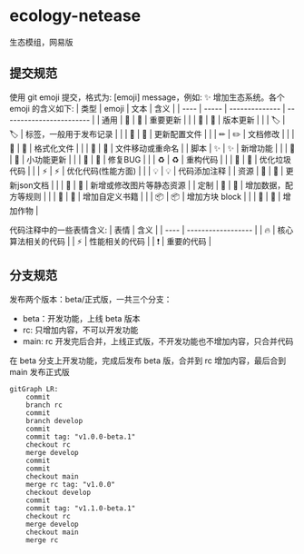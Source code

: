 # ecology-netease
生态模组，网易版

## 提交规范

使用 git emoji 提交，格式为: [emoji] message，例如: ✨ 增加生态系统。各个 emoji 的含义如下:
| 类型 | emoji | 文本           | 含义                     |
| ---- | ----- | -------------- | ------------------------ |
| 通用 | 🎉     | :tada:         | 重要更新                 |
|      | 🔖     | :bookmark:     | 版本更新                 |
|      | 🏷     | :label:        | 标签，一般用于发布记录   |
|      | 🔧     | :wrench:       | 更新配置文件             |
|      | ✏     | :pencil2:      | 文档修改                 |
|      | 🎨     | :art:          | 格式化文件               |
|      | 🚚     | :truck:        | 文件移动或重命名         |
| 脚本 | ✨     | :sparkles:     | 新增功能                 |
|      | 🚧     | :construction: | 小功能更新               |
|      | 🐛     | :bug:          | 修复BUG                  |
|      | ♻     | :recycle:      | 重构代码                 |
|      | 💩     | :poop:         | 优化垃圾代码             |
|      | ⚡     | :zap:          | 优化代码(性能方面)       |
|      | 💡     | :bulb:         | 代码添加注释             |
| 资源 | 📑     | :pencil:       | 更新json文档             |
|      | 🍱     | :bento:        | 新增或修改图片等静态资源 |
| 定制 | 📜     | :scroll:       | 增加数据，配方等规则     |
|      | 📖     | :book:         | 增加自定义书籍           |
|      | 📦     | :package:      | 增加方块 block           |
|      | 🌱     | :seedling:     | 增加作物                 |

代码注释中的一些表情含义:
| 表情 | 含义               |
| ---- | ------------------ |
| 🔥    | 核心算法相关的代码 |
| ⚡    | 性能相关的代码     |
| ❗️    | 重要的代码         |

## 分支规范

发布两个版本：beta/正式版，一共三个分支：
- beta：开发功能，上线 beta 版本
- rc: 只增加内容，不可以开发功能
- main: rc 开发完后合并，上线正式版，不开发功能也不增加内容，只合并代码

在 beta 分支上开发功能，完成后发布 beta 版，合并到 rc 增加内容，最后合到 main 发布正式版

```mermaid
gitGraph LR:
    commit
    branch rc
    commit
    branch develop
    commit
    commit tag: "v1.0.0-beta.1"
    checkout rc
    merge develop
    commit
    commit
    checkout main
    merge rc tag: "v1.0.0"
    checkout develop
    commit
    commit tag: "v1.1.0-beta.1"
    checkout rc
    merge develop
    checkout main
    merge rc
```
